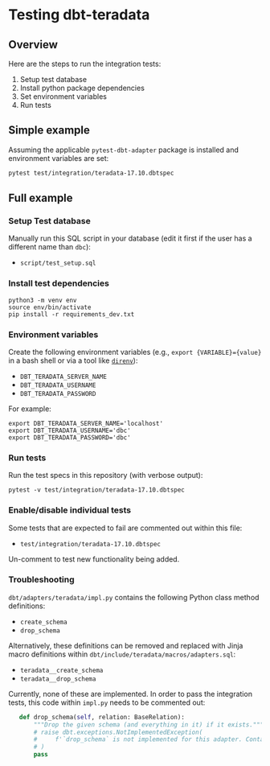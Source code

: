 # Testing dbt-teradata

## Overview

Here are the steps to run the integration tests:
1. Setup test database
1. Install python package dependencies
1. Set environment variables
1. Run tests

## Simple example

Assuming the applicable `pytest-dbt-adapter` package is installed and environment variables are set:
```bash
pytest test/integration/teradata-17.10.dbtspec
```

## Full example

### Setup Test database
Manually run this SQL script in your database (edit it first if the user has a different name than `dbc`):
- `script/test_setup.sql`

### Install test dependencies
```shell
python3 -m venv env
source env/bin/activate
pip install -r requirements_dev.txt
```

### Environment variables

Create the following environment variables (e.g., `export {VARIABLE}={value}` in a bash shell or via a tool like [`direnv`](https://direnv.net/)):
   * `DBT_TERADATA_SERVER_NAME`
   * `DBT_TERADATA_USERNAME`
   * `DBT_TERADATA_PASSWORD`

For example:
```shell
export DBT_TERADATA_SERVER_NAME='localhost'
export DBT_TERADATA_USERNAME='dbc'
export DBT_TERADATA_PASSWORD='dbc'
```

### Run tests

Run the test specs in this repository (with verbose output):
```
pytest -v test/integration/teradata-17.10.dbtspec
```

### Enable/disable individual tests

Some tests that are expected to fail are commented out within this file:
- `test/integration/teradata-17.10.dbtspec`

Un-comment to test new functionality being added.

### Troubleshooting

`dbt/adapters/teradata/impl.py` contains the following Python class method definitions:
- `create_schema`
- `drop_schema`

Alternatively, these definitions can be removed and replaced with Jinja macro definitions within `dbt/include/teradata/macros/adapters.sql`:
- `teradata__create_schema`
- `teradata__drop_schema`

Currently, none of these are implemented. In order to pass the integration tests, this code within `impl.py` needs to be commented out:
```python
   def drop_schema(self, relation: BaseRelation):
       """Drop the given schema (and everything in it) if it exists."""
       # raise dbt.exceptions.NotImplementedException(
       #     f'`drop_schema` is not implemented for this adapter. Contact your Teradata administrator to `drop database {relation.without_identifier()};`'
       # )
       pass
```
